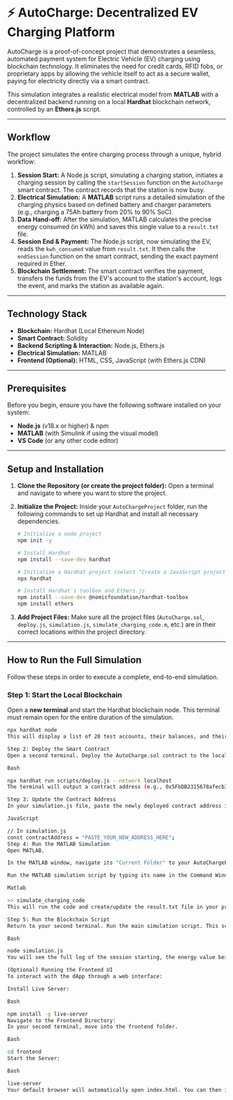 # ⚡ AutoCharge: Decentralized EV Charging Platform

AutoCharge is a proof-of-concept project that demonstrates a seamless, automated payment system for Electric Vehicle (EV) charging using blockchain technology. It eliminates the need for credit cards, RFID fobs, or proprietary apps by allowing the vehicle itself to act as a secure wallet, paying for electricity directly via a smart contract.

This simulation integrates a realistic electrical model from **MATLAB** with a decentralized backend running on a local **Hardhat** blockchain network, controlled by an **Ethers.js** script.

---

## Workflow

The project simulates the entire charging process through a unique, hybrid workflow:

1.  **Session Start:** A Node.js script, simulating a charging station, initiates a charging session by calling the `startSession` function on the `AutoCharge` smart contract. The contract records that the station is now busy.
2.  **Electrical Simulation:** A **MATLAB** script runs a detailed simulation of the charging physics based on defined battery and charger parameters (e.g., charging a 75Ah battery from 20% to 90% SoC).
3.  **Data Hand-off:** After the simulation, MATLAB calculates the precise energy consumed (in kWh) and saves this single value to a `result.txt` file.
4.  **Session End & Payment:** The Node.js script, now simulating the EV, reads the `kwh_consumed` value from `result.txt`. It then calls the `endSession` function on the smart contract, sending the exact payment required in Ether.
5.  **Blockchain Settlement:** The smart contract verifies the payment, transfers the funds from the EV's account to the station's account, logs the event, and marks the station as available again.



---

## Technology Stack

* **Blockchain:** Hardhat (Local Ethereum Node)
* **Smart Contract:** Solidity
* **Backend Scripting & Interaction:** Node.js, Ethers.js
* **Electrical Simulation:** MATLAB
* **Frontend (Optional):** HTML, CSS, JavaScript (with Ethers.js CDN)

---

## Prerequisites

Before you begin, ensure you have the following software installed on your system:

* **Node.js** (v18.x or higher) & npm
* **MATLAB** (with Simulink if using the visual model)
* **VS Code** (or any other code editor)

---

## Setup and Installation

1.  **Clone the Repository (or create the project folder):**
    Open a terminal and navigate to where you want to store the project.

2.  **Initialize the Project:**
    Inside your `AutoChargeProject` folder, run the following commands to set up Hardhat and install all necessary dependencies.

    ```bash
    # Initialize a node project
    npm init -y

    # Install Hardhat
    npm install --save-dev hardhat

    # Initialize a Hardhat project (select "Create a JavaScript project")
    npx hardhat

    # Install Hardhat's toolbox and Ethers.js
    npm install --save-dev @nomicfoundation/hardhat-toolbox
    npm install ethers
    ```

3.  **Add Project Files:**
    Make sure all the project files (`AutoCharge.sol`, `deploy.js`, `simulation.js`, `simulate_charging_code.m`, etc.) are in their correct locations within the project directory.

---

## How to Run the Full Simulation

Follow these steps in order to execute a complete, end-to-end simulation.

### Step 1: Start the Local Blockchain

Open a **new terminal** and start the Hardhat blockchain node. This terminal must remain open for the entire duration of the simulation.

```bash
npx hardhat node
This will display a list of 20 test accounts, their balances, and their private keys.

Step 2: Deploy the Smart Contract
Open a second terminal. Deploy the AutoCharge.sol contract to the local node.

Bash

npx hardhat run scripts/deploy.js --network localhost
The terminal will output a contract address (e.g., 0x5FbDB2315678afecb367f032d93F642f64180aa3). Copy this new address.

Step 3: Update the Contract Address
In your simulation.js file, paste the newly deployed contract address into the contractAddress variable.

JavaScript

// In simulation.js
const contractAddress = "PASTE_YOUR_NEW_ADDRESS_HERE";
Step 4: Run the MATLAB Simulation
Open MATLAB.

In the MATLAB window, navigate its "Current Folder" to your AutoChargeProject directory.

Run the MATLAB simulation script by typing its name in the Command Window and pressing Enter:

Matlab

>> simulate_charging_code
This will run the code and create/update the result.txt file in your project folder.

Step 5: Run the Blockchain Script
Return to your second terminal. Run the main simulation script. This script will read the result from MATLAB and complete the payment on the blockchain.

Bash

node simulation.js
You will see the full log of the session starting, the energy value being read, and the final payment being processed, along with the initial and final balances of the station and EV.

(Optional) Running the Frontend UI
To interact with the dApp through a web interface:

Install Live Server:

Bash

npm install -g live-server
Navigate to the Frontend Directory:
In your second terminal, move into the frontend folder.

Bash

cd frontend
Start the Server:

Bash

live-server
Your default browser will automatically open index.html. You can then interact with the dApp using your MetaMask wallet connected to the local Hardhat network.
